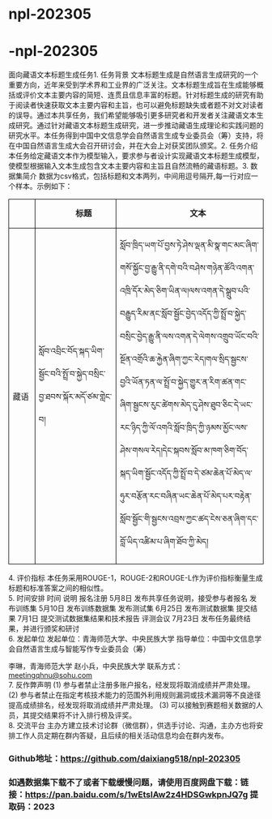 # npl-202305
# -npl-202305
面向藏语文本标题生成任务1. 任务背景
文本标题生成是自然语言生成研究的一个重要方向，近年来受到学术界和工业界的广泛关注。文本标题生成旨在生成能够概括或评价文本主要内容的简短、连贯且信息丰富的标题。针对标题生成的研究有助于阅读者快速获取文本主要内容和主旨，也可以避免标题缺失或者题不对文对读者的误导。通过本共享任务，我们希望能够吸引更多研究者和开发者关注藏语文本生成研究。通过针对藏语文本标题生成研究，进一步推动藏语生成理论和实践问题的研究水平。本任务得到中国中文信息学会自然语言生成专业委员会（筹）支持，将在中国自然语言生成大会召开研讨会，并在大会上对获奖团队颁奖。2. 任务介绍
本任务给定藏语文本作为模型输入，要求参与者设计实现藏语文本标题生成模型，使模型根据输入文本生成包含文本主要内容和主旨且自然流畅的藏语标题。3. 数据集简介
数据为csv格式，包括标题和文本两列，中间用逗号隔开,每一行对应一个样本。示例如下：
<TABLE class=MsoTableGrid style="BORDER-TOP: medium none; BORDER-RIGHT: medium none; BORDER-COLLAPSE: collapse; BORDER-BOTTOM: medium none; BORDER-LEFT: medium none; mso-table-layout-alt: fixed; mso-border-alt: solid windowtext 1.0pt; mso-yfti-tbllook: 1184; mso-padding-alt: 0cm 5.4pt 0cm 5.4pt; mso-border-insideh: 1.0pt solid windowtext; mso-border-insidev: 1.0pt solid windowtext" cellSpacing=0 cellPadding=0 width="91%" border=1><TBODY>
<TR style="HEIGHT: 20pt; mso-yfti-irow: 0; mso-yfti-firstrow: yes">
<TD style="BORDER-TOP: windowtext 1pt solid; HEIGHT: 20pt; BORDER-RIGHT: windowtext 1pt solid; WIDTH: 5.52%; BORDER-BOTTOM: windowtext 1pt solid; PADDING-BOTTOM: 0cm; PADDING-TOP: 0cm; PADDING-LEFT: 5.4pt; BORDER-LEFT: windowtext 1pt solid; PADDING-RIGHT: 5.4pt" width="5%">
<P class=MsoNormal style="TEXT-ALIGN: center; LINE-HEIGHT: 150%; TEXT-INDENT: 24.1pt; mso-char-indent-count: 2.0" align=center><B><SPAN lang=EN-US style="FONT-SIZE: 12pt; FONT-FAMILY: KaiTi; LINE-HEIGHT: 150%; mso-bidi-font-family: KaiTi"><?xml:namespace prefix = "o" ns = "urn:schemas-microsoft-com:office:office" /><o:p>&nbsp;</o:p></SPAN></B></P></TD>
<TD style="BORDER-TOP: windowtext 1pt solid; HEIGHT: 20pt; BORDER-RIGHT: windowtext 1pt solid; WIDTH: 33.36%; BORDER-BOTTOM: windowtext 1pt solid; PADDING-BOTTOM: 0cm; PADDING-TOP: 0cm; PADDING-LEFT: 5.4pt; BORDER-LEFT: medium none; PADDING-RIGHT: 5.4pt; mso-border-left-alt: solid windowtext 1.0pt" width="33%">
<P class=MsoNormal style="TEXT-ALIGN: center; LINE-HEIGHT: 150%; TEXT-INDENT: 24.1pt; mso-char-indent-count: 2.0" align=center><B><SPAN style="FONT-SIZE: 12pt; FONT-FAMILY: KaiTi; LINE-HEIGHT: 150%; mso-bidi-font-family: KaiTi">标题<SPAN lang=EN-US><o:p></o:p></SPAN></SPAN></B></P></TD>
<TD style="BORDER-TOP: windowtext 1pt solid; HEIGHT: 20pt; BORDER-RIGHT: windowtext 1pt solid; WIDTH: 61.1%; BORDER-BOTTOM: windowtext 1pt solid; PADDING-BOTTOM: 0cm; PADDING-TOP: 0cm; PADDING-LEFT: 5.4pt; BORDER-LEFT: medium none; PADDING-RIGHT: 5.4pt; mso-border-left-alt: solid windowtext 1.0pt" width="61%">
<P class=MsoNormal style="TEXT-ALIGN: center; LINE-HEIGHT: 150%; TEXT-INDENT: 24.1pt; mso-char-indent-count: 2.0" align=center><B><SPAN style="FONT-SIZE: 12pt; FONT-FAMILY: KaiTi; LINE-HEIGHT: 150%; mso-bidi-font-family: KaiTi">文本<SPAN lang=EN-US><o:p></o:p></SPAN></SPAN></B></P></TD></TR>
<TR style="HEIGHT: 20pt; mso-yfti-irow: 1; mso-yfti-lastrow: yes">
<TD style="BORDER-TOP: medium none; HEIGHT: 20pt; BORDER-RIGHT: windowtext 1pt solid; WIDTH: 5.52%; BORDER-BOTTOM: windowtext 1pt solid; PADDING-BOTTOM: 0cm; PADDING-TOP: 0cm; PADDING-LEFT: 5.4pt; BORDER-LEFT: windowtext 1pt solid; PADDING-RIGHT: 5.4pt; mso-border-top-alt: solid windowtext 1.0pt" width="5%">
<P class=MsoNormal><SPAN style="FONT-SIZE: 12pt; FONT-FAMILY: KaiTi; mso-bidi-font-family: KaiTi">藏语<SPAN lang=EN-US><o:p></o:p></SPAN></SPAN></P></TD>
<TD style="BORDER-TOP: medium none; HEIGHT: 20pt; BORDER-RIGHT: windowtext 1pt solid; WIDTH: 33.36%; BORDER-BOTTOM: windowtext 1pt solid; PADDING-BOTTOM: 0cm; PADDING-TOP: 0cm; PADDING-LEFT: 5.4pt; BORDER-LEFT: medium none; PADDING-RIGHT: 5.4pt; mso-border-left-alt: solid windowtext 1.0pt; mso-border-top-alt: solid windowtext 1.0pt" width="33%">
<P class=MsoNormal><SPAN lang=BO style='FONT-SIZE: 12pt; FONT-FAMILY: "Microsoft Himalaya"; mso-ansi-font-size: 10.5pt; mso-bidi-language: BO'>སློབ་འབྲིང་བོད་སྐད་ཡིག་སྦྱོང་བའི་སྤྲོ་བ་སྐྱེད་བསྲིང་བྱ་ཐབས་སྐོར་མདོ་ཙམ་གླེང་བ།<o:p></o:p></SPAN></P>
<P class=MsoNormal><SPAN lang=EN-US style='FONT-SIZE: 10pt; FONT-FAMILY: "Times New Roman",serif'><o:p>&nbsp;</o:p></SPAN></P></TD>
<TD style="BORDER-TOP: medium none; HEIGHT: 20pt; BORDER-RIGHT: windowtext 1pt solid; WIDTH: 61.1%; BORDER-BOTTOM: windowtext 1pt solid; PADDING-BOTTOM: 0cm; PADDING-TOP: 0cm; PADDING-LEFT: 5.4pt; BORDER-LEFT: medium none; PADDING-RIGHT: 5.4pt; mso-border-left-alt: solid windowtext 1.0pt; mso-border-top-alt: solid windowtext 1.0pt" width="61%">
<P class=MsoNormal><SPAN lang=BO style='FONT-SIZE: 12pt; FONT-FAMILY: "Microsoft Himalaya"; mso-ansi-font-size: 10.5pt; mso-bidi-language: BO'>སློབ་ཁྲིད་ཡག་པོ་བྱས་ཏེ་ཤེས་ལྡན་མི་སྣ་གང་མང་ཞིག་གསོ་སྐྱོང་བྱ་རྒྱུ་ནི་དགེ་བའི་བཤེས་གཉེན་ཚོའི་འགན་འཁྲི་དོར་མེད་ཅིག་ཡིན་ལ།ལས་འགན་དེ་སྒྲུབ་པའི་བརྒྱུད་རིམ་ནང་སློབ་སྦྱོང་བྱེད་འདོད་ཀྱི་སྤྲོ་བ་སྐྱེད་བསྲིང་བྱེད་རྒྱུ་ནི་ལས་འགན་དེ་ལེགས་འགྲུབ་ཡོང་བའི་སྔོན་འགྲོའི་ཆ་རྐྱེན་ཞིག་ཀྱང་རེད།གལ་སྲིད་སྦྱངས་བྱའི་ཡོན་ཏན་ལ་སྤྲོ་བ་སྐྱེད་གྱུར་ན་རིག་ཚན་གང་ཞིག་སྦྱངས་རུང་ཚེགས་མེད་དུ་ཤེས་ཐུབ་ཅིང་དེ་ཡང་རང་ཉིད་ཀྱི་ལོ་འགའི་སློབ་ཁྲིད་ཀྱི་ཉམས་མྱོང་ལས་ཤེས་གསལ་རེད།དེང་སྐབས་སློབ་མ་ཁག་ཅིག་བོད་སྐད་ཡིག་སྦྱོང་འདོད་ཀྱི་སྤྲོ་བ་དེ་ཙམ་ཆེན་པོ་མེད་ལ་ཧུར་བརྩོན་རང་བཞིན་ཡང་ཆེན་པོ་མེད་པར་བརྟེན་སློབ་སྦྱོང་གི་སྦྱངས་འབྲས་ཀྱང་ཚད་ངེས་ཅན་ཞིག་དང་བློ་ཡིད་འཚིམ་པ་ཞིག་ཐོབ་ཀྱི་མེད།</SPAN></P></TD></TR></TBODY></TABLE>
4. 评价指标
本任务采用ROUGE-1，ROUGE-2和ROUGE-L作为评价指标衡量生成标题和标准答案之间的相似性。
<br>
5. 时间安排
	时间	说明
报名注册	5月8日	发布共享任务说明，接受参与者报名
发布训练集	5月10日	发布训练数据集
发布测试集	6月25日	发布测试数据集
提交结果	7月1日	提交测试数据集结果和技术报告
评测会议	7月23日	发布任务最终结果，并进行颁奖和研讨
<br>
6. 发起单位
发起单位：青海师范大学、中央民族大学
指导单位：中国中文信息学会自然语言生成与智能写作专业委员会（筹）
 	 	 
李琳，青海师范大学
赵小兵，中央民族大学
联系方式：meetingqhnu@sohu.com<br>
7. 反作弊声明
(1)	参与者禁止注册多账户报名，经发现将取消成绩并严肃处理。
(2)	参与者禁止在指定考核技术能力的范围外利用规则漏洞或技术漏洞等不良途径提高成绩排名，经发现将取消成绩并严肃处理。
(3)	可以接触到赛题相关数据的人员，其提交结果将不计入排行榜及评奖。<br>
  8. 交流平台
主办方建立技术讨论群（微信群），供选手讨论、沟通，主办方也将安排工作人员定期在群内答疑，且后续的相关活动信息均会在群内发布。

### Github地址：https://github.com/daixiang518/npl-202305
### 如遇数据集下载不了或者下载缓慢问题，请使用百度网盘下载：链接：https://pan.baidu.com/s/1wEtslAw2z4HDSGwkpnJQ7g  提取码：2023

